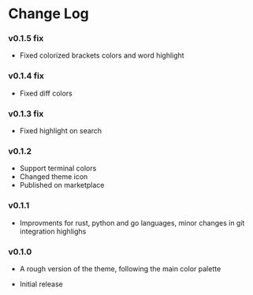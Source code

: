 # Change Log

### v0.1.5 fix
- Fixed colorized brackets colors and word highlight

### v0.1.4 fix
- Fixed diff colors

### v0.1.3 fix
- Fixed highlight on search

### v0.1.2 
- Support terminal colors
- Changed theme icon
- Published on marketplace

### v0.1.1

- Improvments for rust, python and go languages, minor changes in git integration highlighs

### v0.1.0

- A rough version of the theme, following the main color palette

- Initial release
